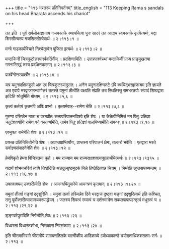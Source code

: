 +++
title = "११३ भरतस्य प्रतिनिवर्तनम्"
title_english = "113 Keeping Rama s sandals on his head Bharata ascends his chariot"

+++


तत इति । पूर्वं सर्वलोकज्ञानाय गजमस्तके स्थापयित्वा पुनः सादरं तत आदाय
स्वमस्तके कृत्वेत्यर्थः, यद्वा शिरसीत्यस्य गजशिरसीत्येवार्थः  ॥  २।११३।१
 ॥   

  

मन्त्रे गाढकार्यविचारे निश्चेतृत्वेन पूजिता इत्यर्थः  ॥  २।११३।२  ॥   

  

मन्दाकिनीं चित्रकूटोत्तरपार्श्ववर्तिनीम् । प्रदक्षिणामिति ।
उत्तरपार्श्वस्थां मन्दाकिनीं प्राप्य प्राङ्मुखतया गमनात्सिद्धं तस्य
प्रदक्षिणकरणम्  ॥  २।११३।३  ॥   

  

पार्श्वेनोत्तरपार्श्वेन  ॥  २।११३।४  ॥   

  

यत्र यमुनादक्षिणकूले अत एव चित्रकूटस्यादूरात् । अनेन यमुनादक्षिणतटे ऽपि
क्वचिद्भरद्वाजाश्रम इति ज्ञायते अत एवाग्रे भरद्वाजामन्त्रणोत्तरं ततस्ते
यमुनां तीर्त्वेति वक्ष्यति संप्रति तत्र स्थितिस्तु रामभरतयोः संवादं
शिष्यद्वारा झटिति श्रोतुमिति बोध्यम्  ॥  २।११३।५,६  ॥   

  

कृत्यं कर्तव्यं कृतमपि अपिः प्रश्नो । कृत्यमेवाह--रामेण चेति  ॥ 
२।११३।७,८  ॥   

  

गुरुणा वसिष्ठेन मात्रा च परमप्रीतः सत्यपरिपालनविषये इति शेषः । या
कैकेयीनिमित्तं मम पितुः प्रतिज्ञा चतुर्दशवर्षाणि रामेण वने वस्तव्यमिति,
तामेव पितुः प्रतिज्ञां पालयिष्यामीति संबन्धः  ॥  २।११३।९,१०  ॥   

  

एवमुक्तः रामेणेति शेषः  ॥  २।११३।११  ॥   

  

प्रयच्छ प्रतिनिधित्वेनेति शेषः । अप्राप्तप्राप्तिर्योगः, प्राप्तस्य
परिपालनं क्षेमः, तत्करो भवेति । एतद्वारा भरते सर्वाज्ञ्यसंपादनेनेति शेषः
 ॥  २।११३।१२  ॥   

  

हेमविकृते हेम्ना विचित्रतया कृते । मम राज्याय मम
राज्यरक्षाशक्त्यनुग्रहार्थमित्यर्थः  ॥  २।११३।१३१५  ॥   

  

यदार्यं शोभनचरित्रं त्वयि तिष्ठेदित्ति थत्तदुत्सृष्टमुदकं निन्ने
तिष्ठेदितवन्न चित्रम् । निम्नेति लुप्तसप्तम्यन्तम्  ॥  २।११३।१६,१७  ॥   

  

उक्तवाक्यम् उक्तरीत्येति शेषः । आमन्त्रयितुमारेभे आमन्त्रणं कृतवान्  ॥ 
२।११३।१८२०  ॥   

  

यमुनां तीर्त्वा गङ्गां ददृशुरिति । यमुनां तर्त्वा तस्मिन्नेव दिने
भरद्वाजं दृष्ट्वा गङ्गां ददृशुरित्यर्थ इति कश्चित्, तत्तु
पूर्वोक्तरीत्यासामञ्जस्याद्धेयम् । जलस्य शिवत्वं रम्यत्वं च दर्शनमात्रेण
सकलपापापहन्तृत्वं मधुरत्वं च  ॥  २।११३।२१,२२  ॥   

  

शृङ्गवरेपुरादिति निर्गत्येति शेषः  ॥  २।११३।२३  ॥   

  

विध्वस्ता विध्वस्तशोभा, निराकारा निरलंकारा  ॥  २।११३।२४  ॥   

  

इति श्रीरामाभिरामे श्रीरामीये रामायणतिलके वाल्मीकीय आदिकाव्ये
ऽयोध्याकाण्डे त्रयोदशाधिकशततमः सर्गः  ॥  २।११३  ॥   

  

  



